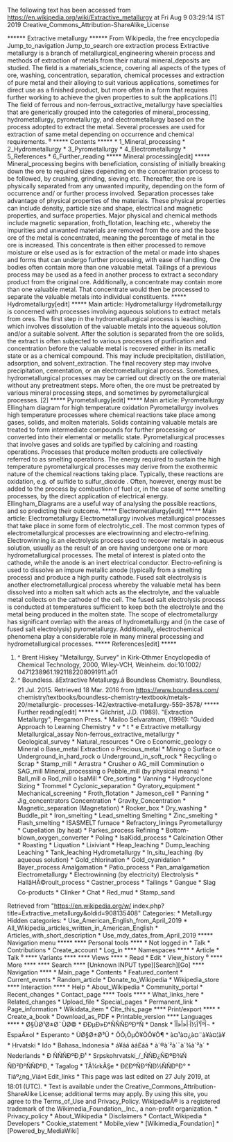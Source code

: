The following text has been accessed from https://en.wikipedia.org/wiki/Extractive_metallurgy at Fri Aug 9 03:29:14 IST 2019
Creative_Commons_Attribution-ShareAlike_License




















****** Extractive metallurgy ******
From Wikipedia, the free encyclopedia
Jump_to_navigation Jump_to_search
ore extraction process
Extractive metallurgy is a branch of metallurgical_engineering wherein process
and methods of extraction of metals from their natural mineral_deposits are
studied. The field is a materials_science, covering all aspects of the types of
ore, washing, concentration, separation, chemical processes and extraction of
pure metal and their alloying to suit various applications, sometimes for
direct use as a finished product, but more often in a form that requires
further working to achieve the given properties to suit the applications.[1]
The field of ferrous and non-ferrous_extractive_metallurgy have specialties
that are generically grouped into the categories of mineral_processing,
hydrometallurgy, pyrometallurgy, and electrometallurgy based on the process
adopted to extract the metal. Several processes are used for extraction of same
metal depending on occurrence and chemical requirements.
⁰
***** Contents *****
    * 1_Mineral_processing
    * 2_Hydrometallurgy
    * 3_Pyrometallurgy
    * 4_Electrometallurgy
    * 5_References
    * 6_Further_reading
***** Mineral processing[edit] *****
Mineral_processing begins with beneficiation, consisting of initially breaking
down the ore to required sizes depending on the concentration process to be
followed, by crushing, grinding, sieving etc. Thereafter, the ore is physically
separated from any unwanted impurity, depending on the form of occurrence and/
or further process involved. Separation processes take advantage of physical
properties of the materials. These physical properties can include density,
particle size and shape, electrical and magnetic properties, and surface
properties. Major physical and chemical methods include magnetic separation,
froth_flotation, leaching etc., whereby the impurities and unwanted materials
are removed from the ore and the base ore of the metal is concentrated, meaning
the percentage of metal in the ore is increased. This concentrate is then
either processed to remove moisture or else used as is for extraction of the
metal or made into shapes and forms that can undergo further processing, with
ease of handling.
Ore bodies often contain more than one valuable metal. Tailings of a previous
process may be used as a feed in another process to extract a secondary product
from the original ore. Additionally, a concentrate may contain more than one
valuable metal. That concentrate would then be processed to separate the
valuable metals into individual constituents.
***** Hydrometallurgy[edit] *****
Main article: Hydrometallurgy
Hydrometallurgy is concerned with processes involving aqueous solutions to
extract metals from ores. The first step in the hydrometallurgical process is
leaching, which involves dissolution of the valuable metals into the aqueous
solution and/or a suitable solvent. After the solution is separated from the
ore solids, the extract is often subjected to various processes of purification
and concentration before the valuable metal is recovered either in its metallic
state or as a chemical compound. This may include precipitation, distillation,
adsorption, and solvent_extraction. The final recovery step may involve
precipitation, cementation, or an electrometallurgical process. Sometimes,
hydrometallurgical processes may be carried out directly on the ore material
without any pretreatment steps. More often, the ore must be pretreated by
various mineral processing steps, and sometimes by pyrometallurgical processes.
[2]
***** Pyrometallurgy[edit] *****
Main article: Pyrometallurgy
Ellingham diagram for high temperature oxidation
Pyrometallurgy involves high temperature processes where chemical reactions
take place among gases, solids, and molten materials. Solids containing
valuable metals are treated to form intermediate compounds for further
processing or converted into their elemental or metallic state.
Pyrometallurgical processes that involve gases and solids are typified by
calcining and roasting operations. Processes that produce molten products are
collectively referred to as smelting operations. The energy required to sustain
the high temperature pyrometallurgical processes may derive from the exothermic
nature of the chemical reactions taking place. Typically, these reactions are
oxidation, e.g. of sulfide to sulfur_dioxide . Often, however, energy must be
added to the process by combustion of fuel or, in the case of some smelting
processes, by the direct application of electrical energy.
Ellingham_Diagrams are a useful way of analysing the possible reactions, and so
predicting their outcome.
***** Electrometallurgy[edit] *****
Main article: Electrometallurgy
Electrometallurgy involves metallurgical processes that take place in some form
of electrolytic_cell. The most common types of electrometallurgical processes
are electrowinning and electro-refining. Electrowinning is an electrolysis
process used to recover metals in aqueous solution, usually as the result of an
ore having undergone one or more hydrometallurgical processes. The metal of
interest is plated onto the cathode, while the anode is an inert electrical
conductor. Electro-refining is used to dissolve an impure metallic anode
(typically from a smelting process) and produce a high purity cathode. Fused
salt electrolysis is another electrometallurgical process whereby the valuable
metal has been dissolved into a molten salt which acts as the electrolyte, and
the valuable metal collects on the cathode of the cell. The fused salt
electrolysis process is conducted at temperatures sufficient to keep both the
electrolyte and the metal being produced in the molten state. The scope of
electrometallurgy has significant overlap with the areas of hydrometallurgy and
(in the case of fused salt electrolysis) pyrometallurgy. Additionally,
electrochemical phenomena play a considerable role in many mineral processing
and hydrometallurgical processes.
***** References[edit] *****
   1. ^ Brent Hiskey "Metallurgy, Survey" in Kirk-Othmer Encyclopedia of
      Chemical Technology, 2000, Wiley-VCH, Weinheim. doi:10.1002/
      0471238961.1921182208091911.a01
   2. ^ Boundless. âExtractive Metallurgy.â Boundless Chemistry. Boundless,
      21 Jul. 2015. Retrieved 18 Mar. 2016 from https://www.boundless.com/
      chemistry/textbooks/boundless-chemistry-textbook/metals-20/metallurgic-
      processes-142/extractive-metallurgy-559-3578/
***** Further reading[edit] *****
    * Gilchrist, J.D. (1989). "Extraction Metallurgy", Pergamon Press.
    * Mailoo Selvaratnam, (1996): "Guided Approach to Learning Chemistry
    * v
    * t
    * e
Extractive metallurgy
Metallurgical_assay Non-ferrous_extractive_metallurgy
                                        * Geological_survey
                                        * Natural_resources
                                        * Ore
                                              o Economic_geology
                                              o Mineral
                                              o Base_metal
                      Extraction              o Precious_metal
                                        * Mining
                                              o Surface
                                              o Underground_in_hard_rock
                                              o Underground_in_soft_rock
                                        * Recycling
                                              o Scrap
                                        * Stamp_mill
                                        * Arrastra
                                        * Crusher
                                              o AG_mill
                      Comminution             o SAG_mill
Mineral_processing                            o Pebble_mill
(by physical means)                     * Ball_mill
                                              o Rod_mill
                                              o IsaMill
                                        * Ore_sorting
                                        * Vanning
                                        * Hydrocyclone
                      Sizing            * Trommel
                                        * Cyclonic_separation
                                        * Gyratory_equipment
                                        * Mechanical_screening
                                        * Froth_flotation
                                        * Jameson_cell
                                        * Panning
                                        * Jig_concentrators
                      Concentration     * Gravity_Concentration
                                        * Magnetic_separation (Magnetation)
                                        * Rocker_box
                                        * Dry_washing
                                        * Buddle_pit
                                   * Iron_smelting
                                   * Lead_smelting
                      Smelting     * Zinc_smelting
                                   * Flash_smelting
                                   * ISASMELT furnace
                                   * Refractory_linings
Pyrometallurgy                     * Cupellation
(by heat)                          * Parkes_process
                      Refining     * Bottom-blown_oxygen_converter
                                   * Poling
                                   * IsaKidd_process
                                   * Calcination
                      Other        * Roasting
                                   * Liquation
                                       * Lixiviant
                                       * Heap_leaching
                                       * Dump_leaching
                      Leaching         * Tank_leaching
Hydrometallurgy                        * In_situ_leaching
(by aqueous solution)                  * Gold_chlorination
                                       * Gold_cyanidation
                                       * Bayer_process
                      Amalgamation     * Patio_process
                                       * Pan_amalgamation
Electrometallurgy                      * Electrowinning
(by electricity)      Electrolysis     * HallâHÃ©roult_process
                                       * Castner_process
                          * Tailings
                          * Gangue
                          * Slag
Co-products               * Clinker
                          * Chat
                          * Red_mud
                          * Stamp_sand

Retrieved from "https://en.wikipedia.org/w/
index.php?title=Extractive_metallurgy&oldid=908135408"
Categories:
    * Metallurgy
Hidden categories:
    * Use_American_English_from_April_2019
    * All_Wikipedia_articles_written_in_American_English
    * Articles_with_short_description
    * Use_mdy_dates_from_April_2019
***** Navigation menu *****
**** Personal tools ****
    * Not logged in
    * Talk
    * Contributions
    * Create_account
    * Log_in
**** Namespaces ****
    * Article
    * Talk
⁰
**** Variants ****
**** Views ****
    * Read
    * Edit
    * View_history
⁰
**** More ****
**** Search ****
[Unknown INPUT type][Search][Go]
**** Navigation ****
    * Main_page
    * Contents
    * Featured_content
    * Current_events
    * Random_article
    * Donate_to_Wikipedia
    * Wikipedia_store
**** Interaction ****
    * Help
    * About_Wikipedia
    * Community_portal
    * Recent_changes
    * Contact_page
**** Tools ****
    * What_links_here
    * Related_changes
    * Upload_file
    * Special_pages
    * Permanent_link
    * Page_information
    * Wikidata_item
    * Cite_this_page
**** Print/export ****
    * Create_a_book
    * Download_as_PDF
    * Printable_version
**** Languages ****
    * Ø§ÙØ¹Ø±Ø¨ÙØ©
    * ÐÐµÐ»Ð°ÑÑÑÐºÐ°Ñ
    * Dansk
    * ÎÎ»Î»Î·Î½Î¹ÎºÎ¬
    * EspaÃ±ol
    * Esperanto
    * ÙØ§Ø±Ø³Û
    * ÕÕ¡ÕµÕ¥ÖÕ¥Õ¶
    * à¤¹à¤¿à¤¨à¥à¤¦à¥
    * Hrvatski
    * Ido
    * Bahasa_Indonesia
    * á¥áá áá£áá
    * à´®à´²à´¯à´¾à´³à´
    * Nederlands
    * Ð ÑÑÑÐºÐ¸Ð¹
    * Srpskohrvatski_/_ÑÑÐ¿ÑÐºÐ¾ÑÑÐ²Ð°ÑÑÐºÐ¸
    * Tagalog
    * TÃ¼rkÃ§e
    * Ð£ÐºÑÐ°ÑÐ½ÑÑÐºÐ°
    * Tiáº¿ng_Viá»t
Edit_links
    * This page was last edited on 27 July 2019, at 18:01 (UTC).
    * Text is available under the Creative_Commons_Attribution-ShareAlike
      License; additional terms may apply. By using this site, you agree to the
      Terms_of_Use and Privacy_Policy. WikipediaÂ® is a registered trademark of
      the Wikimedia_Foundation,_Inc., a non-profit organization.
    * Privacy_policy
    * About_Wikipedia
    * Disclaimers
    * Contact_Wikipedia
    * Developers
    * Cookie_statement
    * Mobile_view
    * [Wikimedia_Foundation]
    * [Powered_by_MediaWiki]
